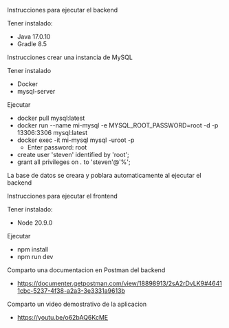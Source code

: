 Instrucciones para ejecutar el backend

Tener instalado:

- Java 17.0.10
- Gradle 8.5

Instrucciones crear una instancia de MySQL

Tener instalado 

- Docker
- mysql-server

Ejecutar

- docker pull mysql:latest
- docker run --name mi-mysql -e MYSQL_ROOT_PASSWORD=root -d -p 13306:3306 mysql:latest
- docker exec -it mi-mysql mysql -uroot -p
  - Enter password: root
- create user 'steven' identified by 'root';
- grant all privileges on *.* to 'steven'@'%';

La base de datos se creara y poblara automaticamente al ejecutar el backend

Instrucciones para ejecutar el frontend

Tener instalado:

- Node 20.9.0

Ejecutar

- npm install
- npm run dev

Comparto una documentacion en Postman del backend

- https://documenter.getpostman.com/view/18898913/2sA2rDvLK9#46411cbc-5237-4f38-a2a3-3e3331a9613b

Comparto un video demostrativo de la aplicacion

- https://youtu.be/o62bAQ6KcME
